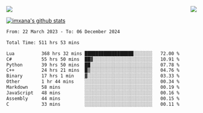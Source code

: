 <p>
  <a href="https://count.getloli.com/"><img src="https://count.getloli.com/get/@xana.readme?theme=moebooru-h"></a>
  <img src="https://weather-icon.journeyad.repl.co/@hangzhou?v=1" align="right">
</p>


<a href="https://github.com/imxana"><img align="center" src="https://github-readme-stats.vercel.app/api?username=imxana&show_icons=true&include_all_commits=true&hide_border=tru&custom_title=imxana%27s%20Github%20Stats" alt="imxana's github stats" /></a> 

<!--START_SECTION:waka-->

```txt
From: 22 March 2023 - To: 06 December 2024

Total Time: 511 hrs 53 mins

Lua          368 hrs 32 mins ██████████████████░░░░░░░   72.00 %
C#           55 hrs 50 mins  ██▓░░░░░░░░░░░░░░░░░░░░░░   10.91 %
Python       39 hrs 50 mins  ██░░░░░░░░░░░░░░░░░░░░░░░   07.78 %
C++          24 hrs 21 mins  █▒░░░░░░░░░░░░░░░░░░░░░░░   04.76 %
Binary       17 hrs 1 min    ▓░░░░░░░░░░░░░░░░░░░░░░░░   03.33 %
Other        1 hr 44 mins    ░░░░░░░░░░░░░░░░░░░░░░░░░   00.34 %
Markdown     58 mins         ░░░░░░░░░░░░░░░░░░░░░░░░░   00.19 %
JavaScript   48 mins         ░░░░░░░░░░░░░░░░░░░░░░░░░   00.16 %
Assembly     44 mins         ░░░░░░░░░░░░░░░░░░░░░░░░░   00.15 %
C            33 mins         ░░░░░░░░░░░░░░░░░░░░░░░░░   00.11 %
```

<!--END_SECTION:waka-->
